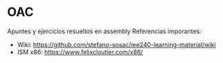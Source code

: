 # OAC
Apuntes y ejercicios resueltos en assembly
Referencias imporantes: 
- Wiki: https://github.com/stefano-sosac/iee240-learning-material/wiki
- ISM x86: https://www.felixcloutier.com/x86/
